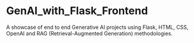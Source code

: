# GenAI_with_Flask_Frontend
A showcase of end to end Generative AI projects using Flask, HTML, CSS, OpenAI and RAG (Retrieval-Augmented Generation) methodologies.
